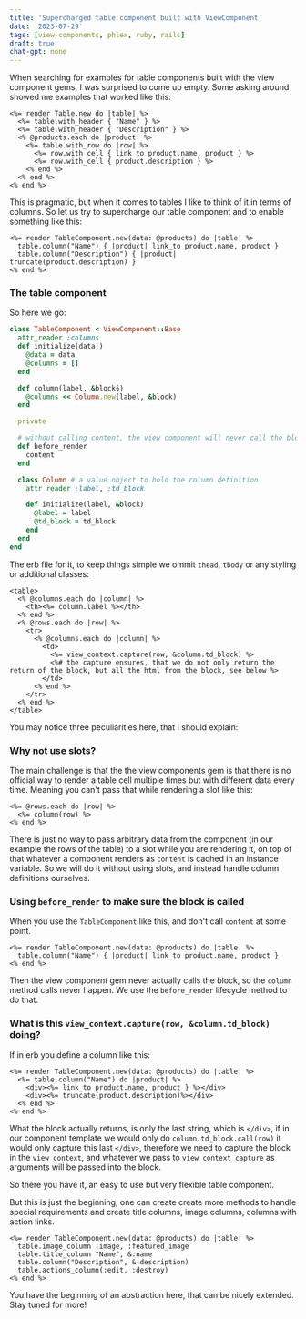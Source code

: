 ```yaml
---
title: 'Supercharged table component built with ViewComponent'
date: '2023-07-29'
tags: [view-components, phlex, ruby, rails]
draft: true
chat-gpt: none
---
```


When searching for examples for table components built with the view component gems, I was surprised to come up empty. Some asking around showed me examples that worked like this:

```erb
<%= render Table.new do |table| %>
  <%= table.with_header { "Name" } %>
  <%= table.with_header { "Description" } %>
  <% @products.each do |product| %>
    <%= table.with_row do |row| %>
      <%= row.with_cell { link_to product.name, product } %>
      <%= row.with_cell { product.description } %>
    <% end %>
  <% end %>
<% end %>
```

This is pragmatic, but when it comes to tables I like to think of it in terms of columns. So let us try to supercharge our table component and to enable something like this:

```erb
<%= render TableComponent.new(data: @products) do |table| %>
  table.column("Name") { |product| link_to product.name, product }
  table.column("Description") { |product| truncate(product.description) } 
<% end %>
```

### The table component

So here we go:

```ruby
class TableComponent < ViewComponent::Base
  attr_reader :columns
  def initialize(data:)
    @data = data
    @columns = []
  end

  def column(label, &block§)
    @columns << Column.new(label, &block)
  end  

  private

  # without calling content, the view component will never call the block, so @column remains emtpy
  def before_render
    content 
  end

  class Column # a value object to hold the column definition
    attr_reader :label, :td_block

    def initialize(label, &block)
      @label = label
      @td_block = td_block
    end
  end
end  
```

The erb file for it, to keep things simple we ommit `thead`, `tbody` or any styling or additional classes:

```erb
<table>
  <% @columns.each do |column| %>
    <th><%= column.label %></th>
  <% end %>
  <% @rows.each do |row| %>
    <tr>
      <% @columns.each do |column| %>
        <td>
          <%= view_context.capture(row, &column.td_block) %>
          <%# the capture ensures, that we do not only return the return of the block, but all the html from the block, see below %>
        </td>
      <% end %>
    </tr>
  <% end %>
</table>
```

You may notice three peculiarities here, that I should explain:

### Why not use slots?

The main challenge is that the the view components gem is that there is no official way to render a table cell multiple times but with different data every time. Meaning you can't pass that while rendering a slot like this:

```erb
<%= @rows.each do |row| %>
  <%= column(row) %>
<% end %>
```

There is just no way to pass arbitrary data from the component (in our example the rows of the table) to a slot while you are rendering it, on top of that whatever a component renders as `content` is cached in an instance variable. So we will do it without using slots, and instead handle column definitions ourselves.

### Using `before_render` to make sure the block is called

When you use the `TableComponent` like this, and don't call `content` at some point.

```erb
<%= render TableComponent.new(data: @products) do |table| %>
  table.column("Name") { |product| link_to product.name, product }
<% end %>
```

Then the view component gem never actually calls the block, so the `column` method calls never happen. We use the `before_render` lifecycle method to do that.

### What is this `view_context.capture(row, &column.td_block)` doing?

If in erb you define a column like this:

```erb
<%= render TableComponent.new(data: @products) do |table| %>
  <%= table.column("Name") do |product| %>
    <div><%= link_to product.name, product } %></div>
    <div><%= truncate(product.description)%></div>
  <% end %>
<% end %>
```

What the block actually returns, is only the last string, which is `</div>`, if in our component template we would only do `column.td_block.call(row)` it would only capture this last `</div>`, therefore we need to capture the block in the `view_context`, and whatever we pass to `view_context_capture` as arguments will be passed into the block.

So there you have it, an easy to use but very flexible table component.

But this is just the beginning, one can create create more methods to handle special requirements and create title columns, image columns, columns with action links. 

```erb
<%= render TableComponent.new(data: @products) do |table| %>
  table.image_column :image, :featured_image
  table.title_column "Name", &:name
  table.column("Description", &:description)
  table.actions_column(:edit, :destroy)
<% end %>
```

You have the beginning of an abstraction here, that can be nicely extended. Stay tuned for more!